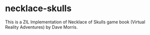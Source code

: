 # necklace-skulls
This is a ZIL Implementation of Necklace of Skulls game book (Virtual Reality Adventures) by Dave Morris.

